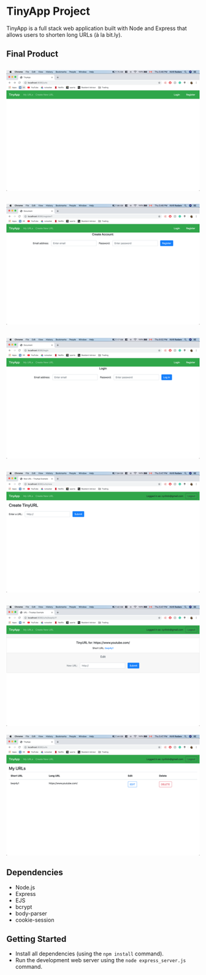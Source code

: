 # TinyApp Project

TinyApp is a full stack web application built with Node and Express that allows users to shorten long URLs (à la bit.ly).

## Final Product

!["/urls page when not logged in"](https://github.com/kirillradaev/tinyapp/blob/master/docs/urls-page-not-logged-in.png?raw=true)
--------------------------------------------------------------------------------
!["Registration page"](https://github.com/kirillradaev/tinyapp/blob/master/docs/registration-page.png?raw=true)
--------------------------------------------------------------------------------
!["Login page"](https://github.com/kirillradaev/tinyapp/blob/master/docs/login-page.png?raw=true)
--------------------------------------------------------------------------------
!["Page for creating new URLs"](https://github.com/kirillradaev/tinyapp/blob/master/docs/create-page.png?raw=true)
--------------------------------------------------------------------------------
!["Page when the convertion was completed/the user wants to change an aready existing link "](https://github.com/kirillradaev/tinyapp/blob/master/docs/done:edit-page.png?raw=true)
--------------------------------------------------------------------------------
!["My URLs page containing all existing URLs created by the user"](https://github.com/kirillradaev/tinyapp/blob/master/docs/myUrls-page.png?raw=true)

## Dependencies

- Node.js
- Express
- EJS
- bcrypt
- body-parser
- cookie-session

## Getting Started

- Install all dependencies (using the `npm install` command).
- Run the development web server using the `node express_server.js` command.